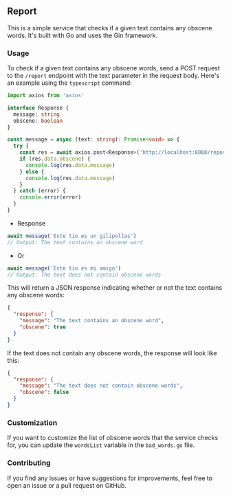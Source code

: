 ## Report

This is a simple service that checks if a given text contains any obscene words. It's built with Go and uses the Gin framework.


### Usage

To check if a given text contains any obscene words, send a POST request to the `/report` endpoint with the text parameter in the request body. Here's an example using the `typescript` command:

```typescript
import axios from 'axios'

interface Response {
  message: string
  obscene: boolean
}

const message = async (text: string): Promise<void> => {
  try {
    const res = await axios.post<Response>('http://localhost:8080/report', { text }) 
    if (res.data.obscene) {
      console.log(res.data.message)
    } else {
      console.log(res.data.message)
    }
  } catch (error) {
    console.error(error)
  }
}
```

- Response

```typescript
await message('Este tio es un gilipollas') 
// Output: The text contains an obscene word
```

- Or

```typescript
await message('Este tio es mi amigo') 
// Output: The text does not contain obscene words
```

This will return a JSON response indicating whether or not the text contains any obscene words:

```json
{
  "response": {
    "message": "The text contains an obscene word",
    "obscene": true
  }
}
```

If the text does not contain any obscene words, the response will look like this:

```json
{
  "response": {
    "message": "The text does not contain obscene words",
    "obscene": false
  }
}
```

### Customization

If you want to customize the list of obscene words that the service checks for, you can update the `wordsList` variable in the `bad_words.go` file. 

### Contributing

If you find any issues or have suggestions for improvements, feel free to open an issue or a pull request on GitHub. 